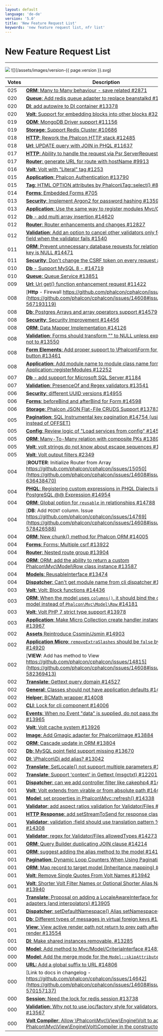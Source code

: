 ```yaml
---
layout: default
language: 'de-de'
version: '5.0'
title: 'New Feature Request List'
keywords: 'new feature request list, nfr list'
---
```


# New Feature Request List
- - -
![](/assets/images/document-status-under-review-red.svg) ![](/assets/images/version-{{ page.version }}.svg)



| Votes | Description                                                                                                                                                                                                          |
| ----- | -------------------------------------------------------------------------------------------------------------------------------------------------------------------------------------------------------------------- |
| 025   | [**ORM**: Many to Many behaviour - save related #2871](https://github.com/phalcon/cphalcon/issues/14608#issuecomment-563456526)                                                                                      |
| 020   | [**Queue**: Add redis queue adapter to replace beanstalkd #13385](https://github.com/phalcon/cphalcon/issues/14608#issuecomment-563462564)                                                                           |
| 020   | [**DI**: add autowire to DI container #13378](https://github.com/phalcon/cphalcon/issues/14608#issuecomment-563462162)                                                                                               |
| 020   | [**Volt**: Support for embedding blocks into other blocks #329](https://github.com/phalcon/cphalcon/issues/14608#issuecomment-563450829)                                                                             |
| 019   | [**ODM**: MongoDB Driver support #11156 ](https://github.com/phalcon/cphalcon/issues/14608#issuecomment-563457909)                                                                                                   |
| 019   | [**Storage**: Support Redis Cluster #10686](https://github.com/phalcon/cphalcon/issues/14608#issuecomment-563457535)                                                                                                 |
| 018   | [**HTTP**: Rework the Phalcon HTTP stack #12485](https://github.com/phalcon/cphalcon/issues/14608#issuecomment-563460592)                                                                                            |
| 018   | [**Url**: UPDATE query with JOIN in PHQL #11637](https://github.com/phalcon/cphalcon/issues/14608#issuecomment-563458814)                                                                                            |
| 017   | [**HTTP**: Ability to handle the request via Psr ServerRequest #14390](https://github.com/phalcon/cphalcon/issues/14608#issuecomment-563472103)                                                                      |
| 017   | [**Router**: generate URL for route with hostName #9913](https://github.com/phalcon/cphalcon/issues/14608#issuecomment-563457193)                                                                                    |
| 016   | [**Volt**: Volt with "Literal" tag #1253](https://github.com/phalcon/cphalcon/issues/14608#issuecomment-563454743)                                                                                                   |
| 015   | [**Application**: Phalcon Authentication #13790](https://github.com/phalcon/cphalcon/issues/14608#issuecomment-563465535)                                                                                            |
| 015   | [**Tag**: HTML OPTION attributes by Phalcon\Tag::select() #899](https://github.com/phalcon/cphalcon/issues/14608#issuecomment-563454571)                                                                            |
| 014   | [**Forms**: Embedded Forms #705](https://github.com/phalcon/cphalcon/issues/14608#issuecomment-563454291)                                                                                                            |
| 013   | [**Security**: Implement Argon2 for password hashing #13596](https://github.com/phalcon/cphalcon/issues/14608#issuecomment-563464503)                                                                                |
| 013   | [**Application**: Use the same way to register modules Mvc/Cli/Micro](https://github.com/phalcon/cphalcon/issues/14608#issuecomment-563460232)                                                                       |
| 012   | [**Db** - add multi array insertion #14620](https://github.com/phalcon/cphalcon/issues/14608#issuecomment-565614245)                                                                                                 |
| 012   | [**Router**: Router enhancements and changes #12827](https://github.com/phalcon/cphalcon/issues/14608#issuecomment-563460975)                                                                                        |
| 012   | [**Validation**: Add an option to cancel other validators only for the same field when the validator fails #1540](https://github.com/phalcon/cphalcon/issues/14608#issuecomment-563455315)                           |
| 011   | [**ORM**: Prevent unnecessary database requests for relationships where key is NULL #14471](https://github.com/phalcon/cphalcon/issues/14608#issuecomment-563473074)                                                 |
| 011   | [**Security**: Don't change the CSRF token on every request #14413](https://github.com/phalcon/cphalcon/issues/14608#issuecomment-563472592)                                                                         |
| 010   | [**Db** - Support MySQL 8 - #14719 ](https://github.com/phalcon/cphalcon/issues/14608#issuecomment-575210064)                                                                                                        |
| 010   | [**Queue**: Queue Service #13851](https://github.com/phalcon/cphalcon/issues/14608#issuecomment-563466492)                                                                                                           |
| 009   | [**Url**: Url get() function enhancement request #11422](https://github.com/phalcon/cphalcon/issues/14608#issuecomment-563458598)                                                                                    |
| 008   | [**Http** - Firewall https://github.com/phalcon/cphalcon/issues/11389](https://github.com/phalcon/cphalcon/issues/14608#issuecomment-567193119)                                                                      |
| 008   | [**Db**: Postgres Arrays and array operators support #14579](https://github.com/phalcon/cphalcon/issues/14608#issuecomment-563474058)                                                                                |
| 008   | [**Security**: Security Improvement #14456](https://github.com/phalcon/cphalcon/issues/14608#issuecomment-563472866)                                                                                                 |
| 008   | [**ORM**: Data Mapper Implementation #14126](https://github.com/phalcon/cphalcon/issues/14608#issuecomment-563470384)                                                                                                |
| 008   | [**Validation**: Forms should transform "" to NULL unless explicitly told not to #13550](https://github.com/phalcon/cphalcon/issues/14608#issuecomment-563463763)                                                    |
| 008   | [**Form Elements**: Add proper support to \Phalcon\Form for Radio button #13461](https://github.com/phalcon/cphalcon/issues/14608#issuecomment-563462831)                                                          |
| 008   | [**Application**: Add module name to module class name format in Application::registerModules #12252](https://github.com/phalcon/cphalcon/issues/14608#issuecomment-563459928)                                       |
| 007   | [**Db** - add support for Microsoft SQL Server #1184](https://github.com/phalcon/cphalcon/issues/14608#issuecomment-564031896)                                                                                       |
| 007   | [**Validation**: PresenceOf and Regex validators #13541](https://github.com/phalcon/cphalcon/issues/14608#issuecomment-563463446)                                                                                    |
| 006   | [**Security**: different UUID versions #14955](https://github.com/phalcon/cphalcon/issues/14608#issuecomment-618686517)                                                                                              |
| 006   | [**Forms**: beforeBind and afterBind for Form #14598](https://github.com/phalcon/cphalcon/issues/14608#issuecomment-563474183)                                                                                       |
| 006   | [**Storage**: Phalcon JSON Flat-File CRUDS Support #13783](https://github.com/phalcon/cphalcon/issues/14608#issuecomment-563465319)                                                                                  |
| 005   | [**Pagination**: SQL Instrumental key pagination #14754 (using LIMIT instead of OFFSET)](https://github.com/phalcon/cphalcon/issues/14608#issuecomment-577485346)                                                    |
| 005   | [**Config**: Review logic of "Load services from config" #14564](https://github.com/phalcon/cphalcon/issues/14608#issuecomment-563473911)                                                                            |
| 005   | [**ORM**: Many-To-Many relation with composite PKs #13890](https://github.com/phalcon/cphalcon/issues/14608#issuecomment-563467094)                                                                                  |
| 005   | [**Volt**: volt strings do not know about escape sequences #12888](https://github.com/phalcon/cphalcon/issues/14608#issuecomment-563461156)                                                                          |
| 005   | [**Volt**: Volt output filters #2349](https://github.com/phalcon/cphalcon/issues/14608#issuecomment-563455702)                                                                                                       |
| 004   | [**ROUTER**: Initialize Router from Array https://github.com/phalcon/cphalcon/issues/15050](https://github.com/phalcon/cphalcon/issues/14608#issuecomment-636438470)                                                 |
| 004   | [**PHQL**: Registering custom expressions in PHQL Dialects like PostgreSQL @@ Expression #14954](https://github.com/phalcon/cphalcon/issues/14608#issuecomment-618686731)                                            |
| 004   | [**ORM**: Global option for `reusable` in relationships #14788  ](https://github.com/phalcon/cphalcon/issues/14608#issuecomment-580074598)                                                                           |
| 004   | [**DB**: Add `POINT` column. Issue https://github.com/phalcon/cphalcon/issues/14769](https://github.com/phalcon/cphalcon/issues/14608#issuecomment-578426588)                                                        |
| 004   | [**ORM**: New chunk() method for Phalcon ORM #14005](https://github.com/phalcon/cphalcon/issues/14608#issuecomment-563469164)                                                                                        |
| 004   | [**Forms**: Forms: Multiple csrf #13922](https://github.com/phalcon/cphalcon/issues/14608#issuecomment-563467909)                                                                                                    |
| 004   | [**Router**: Nested route group #13904](https://github.com/phalcon/cphalcon/issues/14608#issuecomment-563467331)                                                                                                     |
| 004   | [**ORM**: ORM: add the ability to return a custom Phalcon\Mvc\Model\Row class instance #13587](https://github.com/phalcon/cphalcon/issues/14608#issuecomment-563464329)                                           |
| 004   | [**Models**: ReusableInterface #13474](https://github.com/phalcon/cphalcon/issues/14608#issuecomment-563463272)                                                                                                      |
| 004   | [**Dispatcher**: Can't get module name from cli dispatcher #13229](https://github.com/phalcon/cphalcon/issues/14608#issuecomment-563461811)                                                                          |
| 003   | [**Volt**: Volt: Block functions #14436](https://github.com/phalcon/cphalcon/issues/14608#issuecomment-563472761)                                                                                                    |
| 003   | [**ORM**: When the model uses `columns()`, it should bind the original model instead of `Phalcon\Mvc\Model\Row` #14181](https://github.com/phalcon/cphalcon/issues/14608#issuecomment-563470662)                  |
| 003   | [**Volt**: Volt PHP 7 strict type support #13978](https://github.com/phalcon/cphalcon/issues/14608#issuecomment-563468935)                                                                                           |
| 003   | [**Application**: Make Micro Collection create handler instance with DI #13967](https://github.com/phalcon/cphalcon/issues/14608#issuecomment-563468734)                                                             |
| 002   | [**Assets** Reintroduce Cssmin/Jsmin #14903](https://github.com/phalcon/cphalcon/issues/14608#issuecomment-612258064)                                                                                                |
| 002   | [**Application Micro**: `removeExtraSlashes` should be `false` by default  #14920  ](https://github.com/phalcon/cphalcon/issues/14608#issuecomment-612254092)                                                        |
| 002   | [**VIEW**: Add has method to View https://github.com/phalcon/cphalcon/issues/14815](https://github.com/phalcon/cphalcon/issues/14608#issuecomment-582369413)                                                         |
| 002   | [**Translate**: Gettext query domain #14527](https://github.com/phalcon/cphalcon/issues/14608#issuecomment-563473701)                                                                                                |
| 002   | [**General**: Classes should not have application defaults #14412](https://github.com/phalcon/cphalcon/issues/14608#issuecomment-563472373)                                                                          |
| 002   | [**Helper**: BCMath wrapper #14008](https://github.com/phalcon/cphalcon/issues/14608#issuecomment-563469554)                                                                                                         |
| 002   | [**CLI**: Lock for cli component #14006](https://github.com/phalcon/cphalcon/issues/14608#issuecomment-563469269)                                                                                                    |
| 002   | [**Events**: When no Event "data" is supplied, do not pass the parameter #13965](https://github.com/phalcon/cphalcon/issues/14608#issuecomment-563468580)                                                            |
| 002   | [**Volt**: Volt cache system #13926](https://github.com/phalcon/cphalcon/issues/14608#issuecomment-563468064)                                                                                                        |
| 002   | [**Image**: Add Gmagic adapter for Phalcon\Image #13884](https://github.com/phalcon/cphalcon/issues/14608#issuecomment-563466912)                                                                                   |
| 002   | [**ORM**: Cascade update in ORM #13804](https://github.com/phalcon/cphalcon/issues/14608#issuecomment-563465830)                                                                                                     |
| 002   | [**Db**: MySQL point field support missing #13670](https://github.com/phalcon/cphalcon/issues/14608#issuecomment-563464733)                                                                                          |
| 002   | [**DI**: \Phalcon\Di add alias? #13042](https://github.com/phalcon/cphalcon/issues/14608#issuecomment-563461382)                                                                                                   |
| 002   | [**Translate**: SetLocale() not support multiple parameters #12202](https://github.com/phalcon/cphalcon/issues/14608#issuecomment-563459713)                                                                         |
| 002   | [**Translate**: Support 'context' in Gettext (msgctxt) #12201](https://github.com/phalcon/cphalcon/issues/14608#issuecomment-563459537)                                                                              |
| 001   | [**Dispatcher**: can we add controller filter like cakephp4 #14902](https://github.com/phalcon/cphalcon/issues/14608#issuecomment-612260608)                                                                         |
| 001   | [**Volt**: Volt extends from virable or from absolute path #14411](https://github.com/phalcon/cphalcon/issues/14608#issuecomment-563472223)                                                                          |
| 001   | [**Model**: set properties in Phalcon\Mvc::refresh() #14338](https://github.com/phalcon/cphalcon/issues/14608#issuecomment-563471609)                                                                               |
| 001   | [**Validator**: add aspect ratios validation for Validator/Files #14327](https://github.com/phalcon/cphalcon/issues/14608#issuecomment-563471422)                                                                    |
| 001   | [**HTTP Response**: add setStreamToSend for response class #14309](https://github.com/phalcon/cphalcon/issues/14608#issuecomment-563471281)                                                                          |
| 001   | [**Validator**: validation :field should use translation pattern %field% #14308](https://github.com/phalcon/cphalcon/issues/14608#issuecomment-563471140)                                                            |
| 001   | [**Validator**: regex for Validator/Files allowedTypes #14273](https://github.com/phalcon/cphalcon/issues/14608#issuecomment-563471018)                                                                              |
| 001   | [**ORM**: Query Builder duplicating JOIN clause #14214](https://github.com/phalcon/cphalcon/issues/14608#issuecomment-563470840)                                                                                     |
| 001   | [**ORM**: suggest adding the alias method to the model #14185](https://github.com/phalcon/cphalcon/issues/14608#issuecomment-563470748)                                                                              |
| 001   | [**Pagination**: Dynamic Loop Counters When Using Pagination #14046](https://github.com/phalcon/cphalcon/issues/14608#issuecomment-563469839)                                                                        |
| 001   | [**ORM**: Map record to target model (Inheritance mapping) #14007](https://github.com/phalcon/cphalcon/issues/14608#issuecomment-563469360)                                                                          |
| 001   | [**Volt**: Remove Single Quotes From Volt Names #13942](https://github.com/phalcon/cphalcon/issues/14608#issuecomment-563468440)                                                                                     |
| 001   | [**Volt**: Shorter Volt Filter Names or Optional Shorter Alias Names #13940](https://github.com/phalcon/cphalcon/issues/14608#issuecomment-563468162)                                                                |
| 001   | [**Translate**: Proposal on adding a LocaleAwareInterface for Translate adapters (and interpolators) #13905](https://github.com/phalcon/cphalcon/issues/14608#issuecomment-563467599)                                |
| 001   | [**Dispatcher**: setDefaultNamespace() Alias setNamespace() #13814](https://github.com/phalcon/cphalcon/issues/14608#issuecomment-563466372)                                                                         |
| 001   | [**Db**: Different types of messages in virtual foreign keys #13801](https://github.com/phalcon/cphalcon/issues/14608#issuecomment-563465704)                                                                        |
| 001   | [**View**: View active render path not return to prev path after partial render #13554](https://github.com/phalcon/cphalcon/issues/14608#issuecomment-563463890)                                                     |
| 001   | [**DI**: Make shared instances removable. #13285](https://github.com/phalcon/cphalcon/issues/14608#issuecomment-563461980)                                                                                           |
| 000   | [**Model**: Add method to Mvc/Model/CriteriaInterface #14818](https://github.com/phalcon/cphalcon/issues/14608#issuecomment-612263365)                                                                               |
| 000   | [**Model**: Add the merge mode for the `Model::skipAttributes()` #14934](https://github.com/phalcon/cphalcon/issues/14608#issuecomment-612256783)                                                                    |
| 000   | [**URL:** Add a global suffix to URL #14806](https://github.com/phalcon/cphalcon/issues/14608#issuecomment-581779401)                                                                                                |
| 000   | [Link to docs in changelog -  https://github.com/phalcon/cphalcon/issues/14642](https://github.com/phalcon/cphalcon/issues/14608#issuecomment-570157137)                                                             |
| 000   | [**Session**: Need the lock for redis session #13738](https://github.com/phalcon/cphalcon/issues/14608#issuecomment-563464989)                                                                                       |
| 000   | [**Validation**: Why not to use ioc/factory style for validators like filters? #13567](https://github.com/phalcon/cphalcon/issues/14608#issuecomment-563464179)                                                      |
| 000   | [**Volt Compiler**: Allow \Phalcon\Mvc\View\Engine\Volt to accept Phalcon\Mvc\View\Engine\Volt\Compiler in the constructor #2700](https://github.com/phalcon/cphalcon/issues/14608#issuecomment-563456153) |

